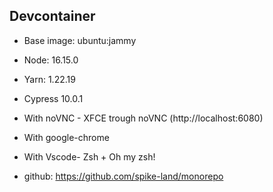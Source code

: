 ## Devcontainer

- Base image: ubuntu:jammy
- Node: 16.15.0
- Yarn: 1.22.19
- Cypress 10.0.1
- With noVNC - XFCE trough noVNC (http://localhost:6080)
- With google-chrome
- With Vscode- Zsh + Oh my zsh!

- github: https://github.com/spike-land/monorepo
